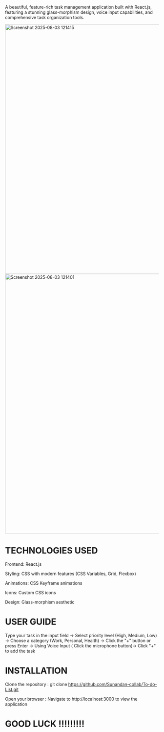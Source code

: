 A beautiful, feature-rich task management application built with React.js, featuring a stunning glass-morphism design, voice input capabilities, and comprehensive task organization tools.


<img width="1363" height="817" alt="Screenshot 2025-08-03 121415" src="https://github.com/user-attachments/assets/b7860930-aa82-4de8-9836-6466b48631c3" />
<img width="1479" height="849" alt="Screenshot 2025-08-03 121401" src="https://github.com/user-attachments/assets/a3e0f693-07a4-4eaf-b543-a70fb3d35f9c" />


# TECHNOLOGIES USED

Frontend: React.js

Styling: CSS with modern features (CSS Variables, Grid, Flexbox)

Animations: CSS Keyframe animations

Icons: Custom CSS icons

Design: Glass-morphism aesthetic


# USER GUIDE

Type your task in the input field -> Select priority level (High, Medium, Low) -> Choose a category (Work, Personal, Health) -> Click the "+" button or press Enter -> Using Voice Input ( Click the microphone button)-> Click "+" to add the task


# INSTALLATION

Clone the repository :
git clone https://github.com/Sunandan-collab/To-do-List.git

Open your browser : 
Navigate to http://localhost:3000 to view the application

# GOOD LUCK !!!!!!!!!
